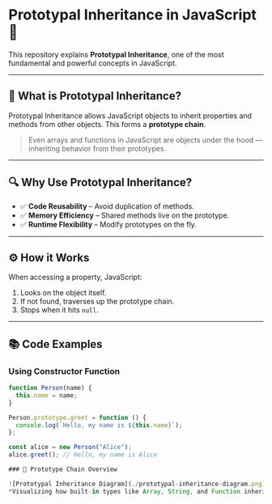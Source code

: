 # Prototypal Inheritance in JavaScript 🧬

This repository explains **Prototypal Inheritance**, one of the most fundamental and powerful concepts in JavaScript.

---

## 📘 What is Prototypal Inheritance?

Prototypal Inheritance allows JavaScript objects to inherit properties and methods from other objects. This forms a **prototype chain**.

> Even arrays and functions in JavaScript are objects under the hood — inheriting behavior from their prototypes.

---

## 🔍 Why Use Prototypal Inheritance?

- ✅ **Code Reusability** – Avoid duplication of methods.
- ✅ **Memory Efficiency** – Shared methods live on the prototype.
- ✅ **Runtime Flexibility** – Modify prototypes on the fly.

---

## ⚙️ How it Works

When accessing a property, JavaScript:
1. Looks on the object itself.
2. If not found, traverses up the prototype chain.
3. Stops when it hits `null`.

---

## 📚 Code Examples

### Using Constructor Function

```js
function Person(name) {
  this.name = name;
}

Person.prototype.greet = function () {
  console.log(`Hello, my name is ${this.name}`);
};

const alice = new Person("Alice");
alice.greet(); // Hello, my name is Alice

### 🔗 Prototype Chain Overview

![Prototypal Inheritance Diagram](./prototypal-inheritance-diagram.png)
*Visualizing how built-in types like Array, String, and Function inherit from Object in JavaScript.*
